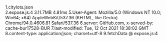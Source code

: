 1.citylots.json <br>
2.expose.js:4
3.11.7MB
4.81ms
5.User-Agent: Mozilla/5.0 (Windows NT 10.0; Win64; x64) AppleWebKit/537.36 (KHTML, like Gecko) Chrome/94.0.4606.81 Safari/537.36
6.server: GitHub.com, x-served-by: cache-bur17528-BUR
7.last-modified: Tue, 12 Oct 2021 18:38:02 GMT
8.content-type: application/json; charset=utf-8
9.fetchData @ expose.js:4
